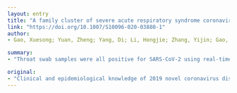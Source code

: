 ```yaml
---
layout: entry
title: "A family cluster of severe acute respiratory syndrome coronavirus 2 infections"
link: "https://doi.org/10.1007/S10096-020-03880-1"
author:
- Gao, Xuesong; Yuan, Zheng; Yang, Di; Li, Hongjie; Zhang, Yijin; Gao, Ping; Liu, Xiaomin; Zhao, Wenshan; Xiao, Te; Duan, Xuefei

summary:
- "Throat swab samples were all positive for SARS-CoV-2 using real-time reverse transcriptase-polymerase chain reaction assays. Physicians should be aware of contact history so that infected patients can be identified promptly and further spreading prevented. All three patients had close contact with a relative from Wuhan, Hubei Province. The family comprised three laboratory confirmed cases with clinical symptoms."

original:
- "Clinical and epidemiological knowledge of 2019 novel coronavirus disease (COVID-19) is limited. We reported a family cluster of severe acute respiratory syndrome coronavirus 2 (SARS-CoV-2) cases in Beijing, China. This family comprised three laboratory confirmed cases with clinical symptoms. All three patients had close contact with a relative from Wuhan, Hubei Province. Throat swab samples were all positive for SARS-CoV-2 using real-time reverse transcriptase-polymerase chain reaction assays. Chest computerized tomography revealed ground-glass opacities and consolidation. SARS-CoV-2 infections tend to clusters. Physicians should be aware of contact history so that infected patients can be identified promptly and further spreading prevented."
---
```


